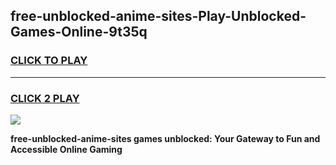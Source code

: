 
## free-unblocked-anime-sites-Play-Unblocked-Games-Online-9t35q
<h3>
<a href="https://premium76.site?title=free-unblocked-anime-sites&ref=25A">CLICK TO PLAY</a></h3>
<hr>

<h3>
<a href="https://premium76.site?title=free-unblocked-anime-sites&ref=25A">CLICK 2 PLAY</a>
  
</h3>

<a href="https://premium76.site?title=free-unblocked-anime-sites&ref=25A"><img src="https://clearcache.store/games.png"></a>


**free-unblocked-anime-sites games unblocked: Your Gateway to Fun and Accessible Online Gaming**
